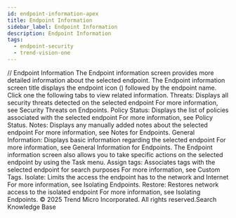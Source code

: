 ```yaml
---
id: endpoint-information-apex
title: Endpoint Information
sidebar_label: Endpoint Information
description: Endpoint Information
tags:
  - endpoint-security
  - trend-vision-one
---
```


/*<![CDATA[*/ $('#title').html($('meta[name=map-description]').attr('content')); /*]]>*/ Endpoint Information The Endpoint information screen provides more detailed information about the selected endpoint. The Endpoint information screen title displays the endpoint icon () followed by the endpoint name. Click one the following tabs to view related information. Threats: Displays all security threats detected on the selected endpoint For more information, see Security Threats on Endpoints. Policy Status: Displays the list of policies associated with the selected endpoint For more information, see Policy Status. Notes: Displays any manually added notes about the selected endpoint For more information, see Notes for Endpoints. General Information: Displays basic information regarding the selected endpoint For more information, see General Information for Endpoints. The Endpoint information screen also allows you to take specific actions on the selected endpoint by using the Task menu. Assign tags: Associates tags with the selected endpoint for search purposes For more information, see Custom Tags. Isolate: Limits the access the endpoint has to the network and Internet For more information, see Isolating Endpoints. Restore: Restores network access to the isolated endpoint For more information, see Isolating Endpoints. © 2025 Trend Micro Incorporated. All rights reserved.Search Knowledge Base